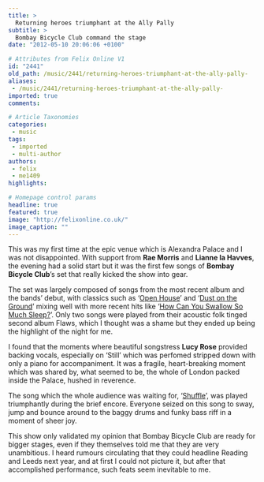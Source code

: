 ```yaml
---
title: >
  Returning heroes triumphant at the Ally Pally
subtitle: >
  Bombay Bicycle Club command the stage
date: "2012-05-10 20:06:06 +0100"

# Attributes from Felix Online V1
id: "2441"
old_path: /music/2441/returning-heroes-triumphant-at-the-ally-pally-
aliases:
 - /music/2441/returning-heroes-triumphant-at-the-ally-pally-
imported: true
comments:

# Article Taxonomies
categories:
 - music
tags:
 - imported
 - multi-author
authors:
 - felix
 - me1409
highlights:

# Homepage control params
headline: true
featured: true
image: "http://felixonline.co.uk/"
image_caption: ""
---
```


This was my first time at the epic venue which is Alexandra Palace and I was not disappointed. With support from __Rae Morris__ and __Lianne la Havves__, the evening had a solid start but it was the first few songs of __Bombay Bicycle Club__’s set that really kicked the show into gear.

The set was largely composed of songs from the most recent album and the bands’ debut, with classics such as ‘[Open House](http://www.youtube.com/watch?v=2kqchrZEv6w)’ and ‘[Dust on the Ground](http://www.youtube.com/watch?v=XPgetSbJ8II)’ mixing well with more recent hits like ‘[How Can You Swallow So Much Sleep?](http://www.youtube.com/watch?v=MgvBmEmtF-I&ob=av2e)’. Only two songs were played from their acoustic folk tinged second album Flaws, which I thought was a shame but they ended up being the highlight of the night for me.

I found that the moments where beautiful songstress __Lucy Rose__ provided backing vocals, especially on ‘Still’ which was perfomed stripped down with only a piano for accompaniment. It was a fragile, heart-breaking moment which was shared by, what seemed to be, the whole of London packed inside the Palace, hushed in reverence.

The song which the whole audience was waiting for, ‘[Shuffle](http://www.youtube.com/watch?v=k7l-4xjc4ps)’, was played triumphantly during the brief encore. Everyone seized on this song to sway, jump and bounce around to the baggy drums and funky bass riff in a moment of sheer joy.

This show only validated my opinion that Bombay Bicycle Club are ready for bigger stages, even if they themselves told me that they are very unambitious. I heard rumours circulating that they could headline Reading and Leeds next year, and at first I could not picture it, but after that accomplished performance, such feats seem inevitable to me.
